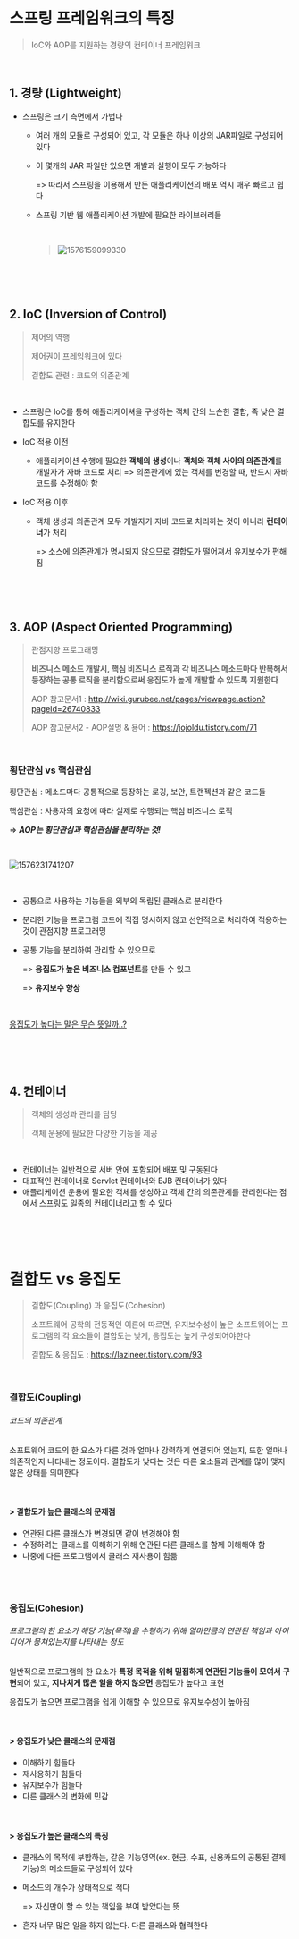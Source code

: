# 스프링 프레임워크의 특징

> IoC와 AOP를 지원하는 경량의 컨테이너 프레임워크

<br>

## 1. 경량 (Lightweight)

- 스프링은 크기 측면에서 가볍다

  - 여러 개의 모듈로 구성되어 있고, 각 모듈은 하나 이상의 JAR파일로 구성되어 있다

  - 이 몇개의 JAR 파일만 있으면 개발과 실행이 모두 가능하다

    => 따라서 스프링을 이용해서 만든 애플리케이션의 배포 역시 매우 빠르고 쉽다
    
  - 스프링 기반 웹 애플리케이션 개발에 필요한 라이브러리들
  
    <br>
  
    > ![1576159099330](images/1576159099330.png)
  

<br>

<br>

<br>

## 2. IoC (Inversion of Control)

> 제어의 역행
>
> 제어권이 프레임워크에 있다
>
> 결합도 관련 : 코드의 의존관계

<br>

- 스프링은 IoC를 통해 애플리케이셔을 구성하는 객체 간의 느슨한 결합, 즉 낮은 결합도를 유지한다

- IoC 적용 이전

  - 애플리케이션 수행에 필요한 **객체의 생성**이나 **객체와 객체 사이의 의존관계**를 개발자가 자바 코드로 처리 => 의존관계에 있는 객체를 변경할 때, 반드시 자바 코드를 수정해야 함

- IoC 적용 이후

  - 객체 생성과 의존관계 모두 개발자가 자바 코드로 처리하는 것이 아니라 **컨테이너**가 처리

    => 소스에 의존관계가 명시되지 않으므로 결합도가 떨어져서 유지보수가 편해짐

<br>

<br>

<br>

## 3. AOP (Aspect Oriented Programming)

> 관점지향 프로그래밍
>
> **비즈니스 메소드 개발시, 핵심 비즈니스 로직과 각 비즈니스 메소드마다 반복해서 등장하는 공통 로직을 분리함으로써 응집도가 높게 개발할 수 있도록 지원한다**
>
> AOP 참고문서1 :  http://wiki.gurubee.net/pages/viewpage.action?pageId=26740833
>
> AOP 참고문서2 - AOP설명  & 용어 : <https://jojoldu.tistory.com/71>

<br>

### 횡단관심 vs 핵심관심

횡단관심 : 메소드마다 공통적으로 등장하는 로깅, 보안, 트랜젝션과 같은 코드들

핵심관심 : 사용자의 요청에 따라 실제로 수행되는 핵심 비즈니스 로직

=> ***AOP는 횡단관심과 핵심관심을 분리하는 것!***

<br>

![1576231741207](images/1576231741207.png)



<br>

- 공통으로 사용하는 기능들을 외부의 독립된 클래스로 분리한다

- 분리한 기능을 프로그램 코드에 직접 명시하지 않고 선언적으로 처리하여 적용하는 것이 관점지향 프로그래밍

- 공통 기능을 분리하여 관리할 수 있으므로

  => **응집도가 높은 비즈니스 컴포넌트**를 만들 수 있고

  => **유지보수 향상** 

<br>

[응집도가 높다는 말은 무슨 뜻일까..?](#결합도-vs-응집도)

<br>

<br>

<br>

## 4. 컨테이너

> 객체의 생성과 관리를 담당
>
> 객체 운용에 필요한 다양한 기능을 제공

<br>

- 컨테이너는 일반적으로 서버 안에 포함되어 배포 및 구동된다
- 대표적인 컨테이너로 Servlet 컨테이너와 EJB 컨테이너가 있다
- 애플리케이션 운용에 필요한 객체를 생성하고 객체 간의 의존관계를 관리한다는 점에서 스프링도 일종의 컨테이너라고 할 수 있다

<br>

<br>

<br>

# 결합도 vs 응집도

>결합도(Coupling) 과 응집도(Cohesion)
>
>소프트웨어 공학의 전동적인 이론에 따르면, 유지보수성이 높은 소프트웨어는 프로그램의 각 요소들이 결합도는 낮게, 응집도는 높게 구성되어야한다
>
>결합도 & 응집도 : <https://lazineer.tistory.com/93>

<br>

### 결합도(Coupling)

###### 코드의 의존관계 

소프트웨어 코드의 한 요소가 다른 것과 얼마나 강력하게 연결되어 있는지, 또한 얼마나 의존적인지 나타내는 정도이다. 결합도가 낮다는 것은 다른 요소들과 관계를 많이 맺지 않은 상태를 의미한다

<br>

#### > 결합도가 높은 클래스의 문제점

- 연관된 다른 클래스가 변경되면 같이 변경해야 함
- 수정하려는 클래스를 이해하기 위해 연관된 다른 클래스를 함께 이해해야 함
- 나중에 다른 프로그램에서 클래스 재사용이 힘듦

<br>

<br>

### 응집도(Cohesion)

###### 프로그램의 한 요소가 해당 기능(목적)을 수행하기 위해 얼마만큼의 연관된 책임과 아이디어가 뭉쳐있는지를 나타내는 정도 

일반적으로 프로그램의 한 요소가 **특정 목적을 위해 밀접하게 연관된 기능들이 모여서 구현**되어 있고, **지나치게 많은 일을 하지 않으면** 응집도가 높다고 표현

응집도가 높으면 프로그램을 쉽게 이해할 수 있으므로 유지보수성이 높아짐

<br>

#### > 응집도가 낮은 클래스의 문제점

- 이해하기 힘들다
- 재사용하기 힘들다
- 유지보수가 힘들다
- 다른 클래스의 변화에 민감

<br>

#### > 응집도가 높은 클래스의 특징

- 클래스의 목적에 부합하는, 같은 기능영역(ex. 현금, 수표, 신용카드의 공통된 결제 기능)의 메소드들로 구성되어 있다

- 메소드의 개수가 상태적으로 적다

  => 자신만이 할 수 있는 책임을 부여 받았다는 뜻

- 혼자 너무 많은 일을 하지 않는다. 다른 클래스와 협력한다